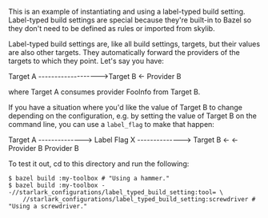 This is an example of instantiating and using a label-typed build setting. Label-typed build settings are special
because they're built-in to Bazel so they don't need to be defined as rules or imported from skylib. 

Label-typed build settings are, like all build settings, targets, but their values are also other targets. 
They automatically forward the providers of the targets to which they point. Let's say you have:

Target A ------------------->Target B
                 <-
             Provider B


where Target A consumes provider FooInfo from Target B. 

If you have a situation where you'd like the value of Target B to change depending on the configuration, e.g. by
setting the value of Target B on the command line, you can use a `label_flag` to make that happen:


Target A --------------> Label Flag X --------------> Target B
                <-                          <-
            Provider B                  Provider B


To test it out, cd to this directory and run the following:
```
$ bazel build :my-toolbox # "Using a hammer."
$ bazel build :my-toolbox --//starlark_configurations/label_typed_build_setting:tool= \
	//starlark_configurations/label_typed_build_setting:screwdriver # "Using a screwdriver."
```
